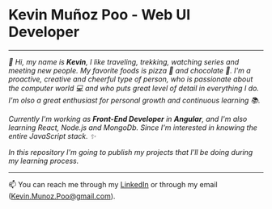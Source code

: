 #  Kevin Muñoz Poo - Web UI Developer
_______________________________________

*👋 Hi, my name is **Kevin**, I like traveling, trekking, watching series and meeting new people. My favorite foods is pizza 🍕 and chocolate 🍫. I'm a proactive, creative and cheerful type of person, who is passionate about the computer world 💻 and who puts great level of detail in everything I do. I'm olso a great enthusiast for personal growth and continuous learning 📚.*

*Currently I'm working as **Front-End Developer** in **Angular**, and I'm also learning React, Node.js and MongoDb. Since I'm interested in knowing the entire JavaScript stack. ✨*

*In this repository I'm going to publish my projects that I'll be doing during my learning process.*
_______________________________________

📫 You can reach me through my [LinkedIn](https://linkedin.com/in/kevin-munoz-poo) or through my  email (Kevin.Munoz.Poo@gmail.com).
